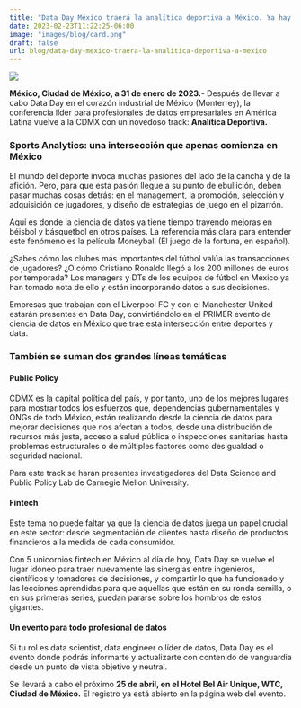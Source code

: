 ```yaml
---
title: "Data Day México traerá la analítica deportiva a México. Ya hay fecha."
date: 2023-02-23T11:22:25-06:00
image: "images/blog/card.png" 
draft: false
url: blog/data-day-mexico-traera-la-analitica-deportiva-a-mexico
---
```


<img src="/dataday/images/blog/sports_data_analytics.jpg" class="img-fluid mx-auto d-block" >
<br>

**México, Ciudad de México, a 31 de enero de 2023.**- Después de llevar a cabo Data Day en el corazón industrial de México (Monterrey), la conferencia líder para profesionales de datos empresariales en América Latina vuelve a la CDMX con un novedoso track: **Analítica Deportiva.**

### Sports Analytics: una intersección que apenas comienza en México

El mundo del deporte invoca muchas pasiones del lado de la cancha y de la afición. Pero, para que esta pasión llegue a su punto de ebullición, deben pasar muchas cosas detrás: en el management, la promoción, selección y adquisición de jugadores, y diseño de estrategias de juego en el pizarrón.

Aquí es donde la ciencia de datos ya tiene tiempo trayendo mejoras en béisbol y básquetbol en otros países. La referencia más clara para entender este fenómeno es la película Moneyball (El juego de la fortuna, en español).

¿Sabes cómo los clubes más importantes del fútbol valúa las transacciones de jugadores? ¿O cómo Cristiano Ronaldo llegó a los 200 millones de euros por temporada? Los managers y DTs de los equipos de fútbol en México ya han tomado nota de ello y están incorporando datos a sus decisiones.

Empresas que trabajan con el Liverpool FC y con el Manchester United estarán presentes en Data Day, convirtiéndolo en el PRIMER evento de ciencia de datos en México que trae esta intersección entre deportes y data.

### También se suman dos grandes líneas temáticas

#### Public Policy

CDMX es la capital política del país, y por tanto, uno de los mejores lugares para mostrar todos los esfuerzos que, dependencias gubernamentales y ONGs de todo México, están realizando desde la ciencia de datos para mejorar decisiones que nos afectan a todos, desde una distribución de recursos más justa, acceso a salud pública o inspecciones sanitarias hasta problemas estructurales o de múltiples factores como desigualdad o seguridad nacional.

Para este track se harán presentes investigadores del Data Science and Public Policy Lab de Carnegie Mellon University.


#### Fintech

Este tema no puede faltar ya que la ciencia de datos juega un papel crucial en este sector: desde segmentación de clientes hasta diseño de productos financieros a la medida de cada consumidor.


Con 5 unicornios fintech en México al día de hoy, Data Day se vuelve el lugar idóneo para traer nuevamente las sinergias entre ingenieros, científicos y tomadores de decisiones, y compartir lo que ha funcionado y las lecciones aprendidas para que aquellas que están en su ronda semilla, o en sus primeras series, puedan pararse sobre los hombros de estos gigantes.

#### Un evento para todo profesional de datos

Si tu rol es data scientist, data engineer o líder de datos, Data Day es el evento donde podrás informarte y actualizarte con contenido de vanguardia desde un punto de vista objetivo y neutral.

Se llevará a cabo el próximo **25 de abril, en el Hotel Bel Air Unique, WTC, Ciudad de México.** El registro ya está abierto en la página web del evento.
